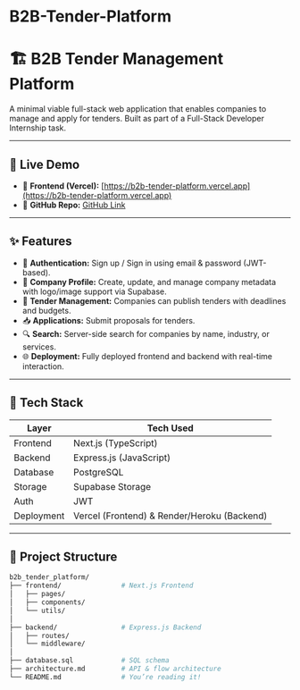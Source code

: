 # B2B-Tender-Platform
# 🏗️ B2B Tender Management Platform

A minimal viable full-stack web application that enables companies to manage and apply for tenders. Built as part of a Full-Stack Developer Internship task.

---

## 🚀 Live Demo

- 🔗 **Frontend (Vercel):** [https://b2b-tender-platform.vercel.app](https://b2b-tender-platform.vercel.app)
- 🔗 **GitHub Repo:** [GitHub Link](https://github.com/madhuri1184/B2B-Tender-Platform)

---

## ✨ Features

- 🔐 **Authentication:** Sign up / Sign in using email & password (JWT-based).
- 🏢 **Company Profile:** Create, update, and manage company metadata with logo/image support via Supabase.
- 📜 **Tender Management:** Companies can publish tenders with deadlines and budgets.
- 📥 **Applications:** Submit proposals for tenders.
- 🔍 **Search:** Server-side search for companies by name, industry, or services.
- 🌐 **Deployment:** Fully deployed frontend and backend with real-time interaction.

---

## 🧰 Tech Stack

| Layer        | Tech Used             |
|--------------|------------------------|
| Frontend     | Next.js (TypeScript)   |
| Backend      | Express.js (JavaScript)|
| Database     | PostgreSQL             |
| Storage      | Supabase Storage       |
| Auth         | JWT                    |
| Deployment   | Vercel (Frontend) & Render/Heroku (Backend) |

---

## 📁 Project Structure

```bash
b2b_tender_platform/
├── frontend/               # Next.js Frontend
│   ├── pages/
│   ├── components/
│   └── utils/
│
├── backend/                # Express.js Backend
│   ├── routes/
│   └── middleware/
│
├── database.sql            # SQL schema
├── architecture.md         # API & flow architecture
└── README.md               # You’re reading it!
